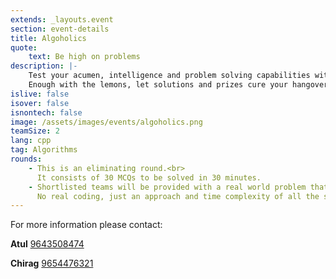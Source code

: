 ```yaml
---
extends: _layouts.event
section: event-details
title: Algoholics
quote:
    text: Be high on problems
description: |-
    Test your acumen, intelligence and problem solving capabilities with.
    Enough with the lemons, let solutions and prizes cure your hangover this time.
islive: false
isover: false
isnontech: false
image: /assets/images/events/algoholics.png
teamSize: 2
lang: cpp
tag: Algorithms
rounds:
    - This is an eliminating round.<br>
      It consists of 30 MCQs to be solved in 30 minutes.
    - Shortlisted teams will be provided with a real world problem that they have to solve overnight.<br>
      No real coding, just an approach and time complexity of all the solutions is required.
---
```


For more information please contact:

**Atul** [9643508474](tel:9643508474)

**Chirag**  [9654476321](tel:9654476321)


